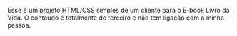 Esse é um projeto HTML/CSS simples de um cliente para o E-book Livro da Vida. O conteudo é totalmente de terceiro e não tem ligação com a minha pessoa. 
